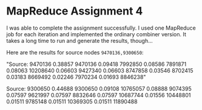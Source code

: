 # MapReduce Assignment 4
I was able to complete the assignment successfully. I used one MapReduce job for each iteration and implemented the ordinary combiner version. It takes a long time to run and generate the results, though...

Here are the results for source nodes `9470136,9300650`:

"Source: 9470136
0.38857 9470136
0.09418 7992850
0.08586 7891871
0.08063 10208640
0.06603 9427340
0.06603 8747858
0.03546 8702415
0.03183 8669492
0.02246 7970234
0.01693 8846238"

Source: 9300650
0.44688 9300650
0.09108 10765057
0.08888 9074395
0.07597 9621997
0.07597 8832646
0.07597 10687744
0.01556 10448801
0.01511 9785148
0.01511 10369305
0.01511 11890488
